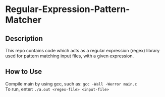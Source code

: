 # Regular-Expression-Pattern-Matcher

## Description
This repo contains code which acts as a regular expression (regex) library used for pattern matching input files, with a given expression.

## How to Use
Compile main by using gcc, such as: `gcc -Wall -Werror main.c` </br>
To run, enter: `./a.out <regex-file> <input-file>`
